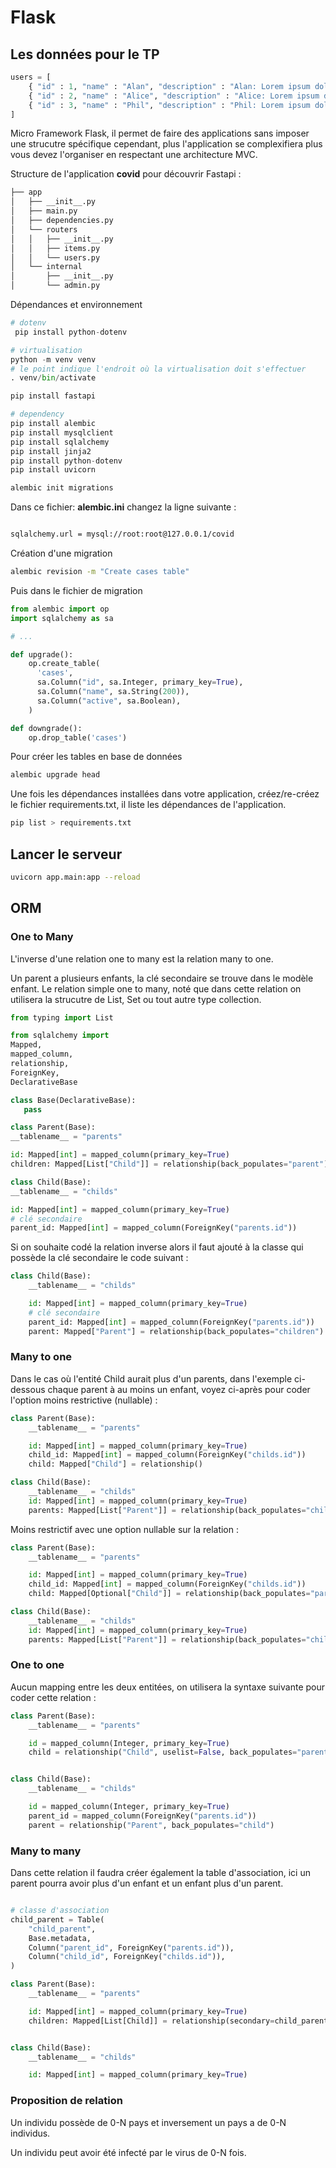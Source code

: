 # Flask

## Les données pour le TP

```python
users = [
    { "id" : 1, "name" : "Alan", "description" : "Alan: Lorem ipsum dolor sit amet consectetur adipisicing elit" },
    { "id" : 2, "name" : "Alice", "description" : "Alice: Lorem ipsum dolor sit amet consectetur adipisicing elit" },
    { "id" : 3, "name" : "Phil", "description" : "Phil: Lorem ipsum dolor sit amet consectetur adipisicing elit" },
]
```

Micro Framework Flask, il permet de faire des applications sans imposer une strucutre spécifique cependant, plus l'application se complexifiera plus vous devez l'organiser en respectant une architecture MVC.

Structure de l'application **covid** pour découvrir Fastapi :

```txt
├── app
│   ├── __init__.py
│   ├── main.py
│   ├── dependencies.py
│   └── routers
│   │   ├── __init__.py
│   │   ├── items.py
│   │   └── users.py
│   └── internal
│       ├── __init__.py
│       └── admin.py
```

Dépendances et environnement

```python
# dotenv
 pip install python-dotenv

# virtualisation
python -m venv venv
# le point indique l'endroit où la virtualisation doit s'effectuer
. venv/bin/activate

pip install fastapi

# dependency
pip install alembic
pip install mysqlclient
pip install sqlalchemy
pip install jinja2 
pip install python-dotenv 
pip install uvicorn

alembic init migrations
```

Dans ce fichier: **alembic.ini** changez la ligne suivante :

```txt

sqlalchemy.url = mysql://root:root@127.0.0.1/covid
```

Création d'une migration 

```bash
alembic revision -m "Create cases table"
```

Puis dans le fichier de migration 

```python 
from alembic import op
import sqlalchemy as sa

# ...

def upgrade():
    op.create_table(
      'cases',
      sa.Column("id", sa.Integer, primary_key=True),
      sa.Column("name", sa.String(200)),
      sa.Column("active", sa.Boolean),
    )

def downgrade():
    op.drop_table('cases')
```

Pour créer les tables en base de données

```bash
alembic upgrade head
```

Une fois les dépendances installées dans votre application, créez/re-créez le fichier requirements.txt, il liste les dépendances de l'application.

```bash
pip list > requirements.txt
```

## Lancer le serveur

```bash
uvicorn app.main:app --reload
 ```

 ## ORM

 ### One to Many

 L'inverse d'une relation one to many est la relation many to one.

 Un parent a plusieurs enfants, la clé secondaire se trouve dans le modèle enfant. Le relation simple one to many, noté que dans cette relation on utilisera la strucutre de List, Set ou tout autre type collection.

 ```python
from typing import List

from sqlalchemy import 
Mapped, 
mapped_column, 
relationship,
ForeignKey,
DeclarativeBase

class Base(DeclarativeBase):
    pass

class Parent(Base):
__tablename__ = "parents"

id: Mapped[int] = mapped_column(primary_key=True)
children: Mapped[List["Child"]] = relationship(back_populates="parent")

class Child(Base):
__tablename__ = "childs"

id: Mapped[int] = mapped_column(primary_key=True)
# clé secondaire
parent_id: Mapped[int] = mapped_column(ForeignKey("parents.id"))
```

Si on souhaite codé la relation inverse alors il faut ajouté à la classe qui possède la clé secondaire le code suivant :

```python 
class Child(Base):
    __tablename__ = "childs"

    id: Mapped[int] = mapped_column(primary_key=True)
    # clé secondaire
    parent_id: Mapped[int] = mapped_column(ForeignKey("parents.id"))
    parent: Mapped["Parent"] = relationship(back_populates="children")
```

### Many to one

Dans le cas où l'entité Child aurait plus d'un parents, dans l'exemple ci-dessous chaque parent à au moins un enfant, voyez ci-après pour coder l'option moins restrictive (nullable) :

```python 
class Parent(Base):
    __tablename__ = "parents"

    id: Mapped[int] = mapped_column(primary_key=True)
    child_id: Mapped[int] = mapped_column(ForeignKey("childs.id"))
    child: Mapped["Child"] = relationship()

class Child(Base):
    __tablename__ = "childs"
    id: Mapped[int] = mapped_column(primary_key=True)
    parents: Mapped[List["Parent"]] = relationship(back_populates="child")
```

Moins restrictif avec une option nullable sur la relation :

```python 
class Parent(Base):
    __tablename__ = "parents"

    id: Mapped[int] = mapped_column(primary_key=True)
    child_id: Mapped[int] = mapped_column(ForeignKey("childs.id"))
    child: Mapped[Optional["Child"]] = relationship(back_populates="parents")

class Child(Base):
    __tablename__ = "childs"
    id: Mapped[int] = mapped_column(primary_key=True)
    parents: Mapped[List["Parent"]] = relationship(back_populates="child")
```

### One to one

Aucun mapping entre les deux entitées, on utilisera la syntaxe suivante pour coder cette relation :

```python 
class Parent(Base):
    __tablename__ = "parents"

    id = mapped_column(Integer, primary_key=True)
    child = relationship("Child", uselist=False, back_populates="parent")


class Child(Base):
    __tablename__ = "childs"

    id = mapped_column(Integer, primary_key=True)
    parent_id = mapped_column(ForeignKey("parents.id"))
    parent = relationship("Parent", back_populates="child")
```

### Many to many

Dans cette relation il faudra créer également la table d'association, ici un parent pourra avoir plus d'un enfant et un enfant plus d'un parent.

```python 

# classe d'association 
child_parent = Table(
    "child_parent",
    Base.metadata,
    Column("parent_id", ForeignKey("parents.id")),
    Column("child_id", ForeignKey("childs.id")),
)

class Parent(Base):
    __tablename__ = "parents"

    id: Mapped[int] = mapped_column(primary_key=True)
    children: Mapped[List[Child]] = relationship(secondary=child_parent)


class Child(Base):
    __tablename__ = "childs"

    id: Mapped[int] = mapped_column(primary_key=True)

``` 

### Proposition de relation 

Un individu possède de 0-N pays et inversement un pays a de 0-N individus.

Un individu peut avoir été infecté par le virus de 0-N fois.
